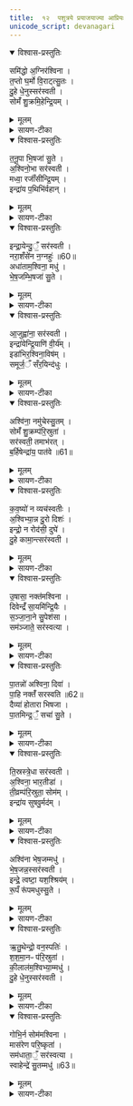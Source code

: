 ```yaml
---
title:  १२  पशुत्रये प्रयाजयाज्या आप्रियः
unicode_script: devanagari
---
```


<details open><summary>विश्वास-प्रस्तुतिः</summary>

समि॑द्धो अ॒ग्निर॑श्विना ।  
त॒प्तो घ॒र्मो वि॒राट्त्सु॒तः ।  
दु॒हे धे॒नुस्सर॑स्वती ।  
सोमँ॑ शु॒क्रमि॒हेन्द्रि॒यम् ।  
</details>

<details><summary>मूलम्</summary>

समि॑द्धो अ॒ग्निर॑श्विना ।  
त॒प्तो घ॒र्मो वि॒राट्त्सु॒तः ।  
दु॒हे धे॒नुस्सर॑स्वती ।  
सोमँ॑ शु॒क्रमि॒हेन्द्रि॒यम् ।  
</details>

<details><summary>सायण-टीका</summary>

(SB) 1एकादशे प्रयाजप्रैषा उक्ताः । द्वादशे प्रयाजयाज्या आप्रियोऽभिधीयन्ते । तत्र प्रथमामाह - हे अश्विनौ! समिद्धः संदीप्तः समिन्नामकः प्रथमप्रयाजदेवोऽग्निः तप्तो घर्मः संतप्तप्रवर्ग्यसदृशः विराट् विशेषेण राजमानः सुत उत्पन्नः । तथा धेनुः प्रीणयित्री सरस्वती शुक्रं शुद्धं इन्द्रियं इन्द्रियवृद्धिहेतुं सोमं सोमसदृशं हविः दुहे दोग्धि संपादयति ॥
</details>

<details open><summary>विश्वास-प्रस्तुतिः</summary>

त॒नू॒पा भि॒षजा॑ सु॒ते ।  
अ॒श्विनो॒भा सर॑स्वती ।  
मध्वा॒ रजाँ॑सीन्द्रि॒यम् ।  
इन्द्रा॑य प॒थिभि॑र्वहान् ।  
</details>

<details><summary>मूलम्</summary>

त॒नू॒पा भि॒षजा॑ सु॒ते ।  
अ॒श्विनो॒भा सर॑स्वती ।  
मध्वा॒ रजाँ॑सीन्द्रि॒यम् ।  
इन्द्रा॑य प॒थिभि॑र्वहान् ।  
</details>

<details><summary>सायण-टीका</summary>

2द्वितीयामाह - तनूपाः द्वितीयप्रयाजदेवः भिषजौ चिकित्सकावश्विनावुभौ सरस्वती इत्येतै देवाः सुते प्रवृत्ते कर्मणि मध्वा मधुना रसेन युक्तानि रजांसि रञ्जकानि हवींषि विविधमिन्द्रियं हविर्जन्यं सामर्थ्यं च इन्द्रार्थं पथिभिः अनुष्ठानरूपैर्मार्गैः वहान् वहन्तु संपादयन्तु ॥
</details>

<details open><summary>विश्वास-प्रस्तुतिः</summary>

इन्द्रा॒येन्दु॒ँ॒ सर॑स्वती ।  
नरा॒शँसे॑न न॒ग्नहुः॑ ॥60॥  
अधा॑ताम॒श्विना॒ मधु॑ ।  
भे॒ष॒जम्भि॒षजा॑ सु॒ते ।  
</details>

<details><summary>मूलम्</summary>

इन्द्रा॒येन्दु॒ँ॒ सर॑स्वती ।  
नरा॒शँसे॑न न॒ग्नहुः॑ ॥60॥  
अधा॑ताम॒श्विना॒ मधु॑ ।  
भे॒ष॒जम्भि॒षजा॑ सु॒ते ।  
</details>

<details><summary>सायण-टीका</summary>

3तृतीयामाह - नराशंसः मन्त्रपाठक्रमेण तृतीयप्रयाजदेवः तेन सहिता सरस्वती इन्द्रार्थं इन्दुं ऐश्वर्यकरं हविस्सारं नग्नहुः एतच्छब्दवाच्यं स्थूलयवपिष्टसक्तुरूपं संपादयतीति शेषः । अश्विना भिषजा चिकित्सकावश्विनौ सुते प्रवृत्तेऽस्मिन्कर्मणि मधु भेषजं मधुरमौषधरूपं हविः अधातां संपादितवन्तौ ॥
</details>

<details open><summary>विश्वास-प्रस्तुतिः</summary>

आ॒जुह्वा॑ना॒ सर॑स्वती ।  
इन्द्रा॑येन्द्रि॒याणि॑ वी॒र्य॑म् ।  
इडा॑भिर॒श्विना॒विष॑म् ।  
समूर्ज॒ँ सँर॒यिन्द॑धुः ।  
</details>

<details><summary>मूलम्</summary>

आ॒जुह्वा॑ना॒ सर॑स्वती ।  
इन्द्रा॑येन्द्रि॒याणि॑ वी॒र्य॑म् ।  
इडा॑भिर॒श्विना॒विष॑म् ।  
समूर्ज॒ँ सँर॒यिन्द॑धुः ।  
</details>

<details><summary>सायण-टीका</summary>

4चतुर्थीमाह - चतुर्थप्रयाजदेवता इडाः ताभिः सहिता सरस्वती आजुह्वाना स्वयं कर्मण्याहूयमाना इन्द्रार्थमिन्द्रियाणि वीर्यं च संपादयितुं योग्यं हविः दधात्विति शेषः । अश्विनौ देवौ ताभिरिडाभिस्सह इदमन्नं दधुः संपादितवन्तः । ऊर्जं क्षीरादिरसं संपादितवन्तः । रयिं धनं संपादितवन्तः ॥
</details>

<details open><summary>विश्वास-प्रस्तुतिः</summary>

अश्वि॑ना॒ नमु॑चेस्सु॒तम् ।  
सोमँ॑ शु॒क्रम्प॑रि॒स्रुता॑ ।  
सर॑स्वती॒ तमाभ॑रत् ।  
ब॒र्हिषेन्द्रा॑य॒ पात॑वे ॥61॥  
</details>

<details><summary>मूलम्</summary>

अश्वि॑ना॒ नमु॑चेस्सु॒तम् ।  
सोमँ॑ शु॒क्रम्प॑रि॒स्रुता॑ ।  
सर॑स्वती॒ तमाभ॑रत् ।  
ब॒र्हिषेन्द्रा॑य॒ पात॑वे ॥61॥  
</details>

<details><summary>सायण-टीका</summary>

5पञ्चमीमाह - बर्हिश्शब्दाभिवेयः पञ्चमप्रयाजदेवः । हे अश्विनौ! तेन बर्हिषा युक्ता सरस्वती सुतं अभिषुतं शुक्रं निर्मलं सोमं सोमत्वेन भावितं रसं नमुचेः साकाशात् आभरत् आहरत् । किमर्थं? इन्द्राय इन्द्रार्थं पातवे पातुम् ॥
</details>

<details open><summary>विश्वास-प्रस्तुतिः</summary>

क॒व॒ष्यो॑ न व्यच॑स्वतीः ।  
अ॒श्विभ्या॒न्न दु॒रो दिशः॑ ।  
इन्द्रो॒ न रोद॑सी॒ दुघे॑ ।  
दु॒हे कामा॒न्त्सर॑स्वती ।  
</details>

<details><summary>मूलम्</summary>

क॒व॒ष्यो॑ न व्यच॑स्वतीः ।  
अ॒श्विभ्या॒न्न दु॒रो दिशः॑ ।  
इन्द्रो॒ न रोद॑सी॒ दुघे॑ ।  
दु॒हे कामा॒न्त्सर॑स्वती ।  
</details>

<details><summary>सायण-टीका</summary>

6षष्ठीमाह - दुरश्शब्दाभिधेया या द्वाराभिमानिन्यः षष्ठप्रयाजदेवताः कवष्यो न कवाटवत्य इव व्यचस्वतीः अवकाशवत्यः अश्विभ्यां न अश्विभ्यामपि सह वर्तन्त इति शेषः । इन्द्रो न इन्द्रोऽपि रोदसी दुघे द्यावापृथिव्यौ दोग्धि । सरस्वती कामान् दुहे दोग्धि ॥
</details>

<details open><summary>विश्वास-प्रस्तुतिः</summary>

उ॒षासा॒ नक्त॑मश्विना ।  
दिवेन्द्रँ॑ सा॒यमि॑न्द्रि॒यैः ।  
स॒ञ्जा॒ना॒ने सु॒पेश॑सा ।  
सम॑ञ्जाते॒ सर॑स्वत्या ।  
</details>

<details><summary>मूलम्</summary>

उ॒षासा॒ नक्त॑मश्विना ।  
दिवेन्द्रँ॑ सा॒यमि॑न्द्रि॒यैः ।  
स॒ञ्जा॒ना॒ने सु॒पेश॑सा ।  
सम॑ञ्जाते॒ सर॑स्वत्या ।  
</details>

<details><summary>सायण-टीका</summary>

7सप्तमीमाह - हे अश्विनौ! उषासानक्तशब्दवाच्ये अहोरात्राभिमानिन्यौ सप्तमप्रयाजदेवते इन्द्रं दिवा इन्द्रियैः संजानाने संयोजयेते । सायं सुपेशसा शोभनरूपेण संजानाने संयोजयेते । तया सरस्वत्या समञ्जाते संयोजयेते ॥
</details>

<details open><summary>विश्वास-प्रस्तुतिः</summary>

पा॒तन्नो॑ अश्विना॒ दिवा॑ ।  
पा॒हि नक्तँ॑ सरस्वति ॥62॥  
दैव्या॑ होतारा भिषजा ।  
पा॒तमिन्द्र॒ँ॒ सचा॑ सु॒ते ।  
</details>

<details><summary>मूलम्</summary>

पा॒तन्नो॑ अश्विना॒ दिवा॑ ।  
पा॒हि नक्तँ॑ सरस्वति ॥62॥  
दैव्या॑ होतारा भिषजा ।  
पा॒तमिन्द्र॒ँ॒ सचा॑ सु॒ते ।  
</details>

<details><summary>सायण-टीका</summary>

8अष्टमीमाह - हे अश्विनौ! दिवा नाऽस्मान्पातम् । हे सरस्वति! नक्तमस्मान्पाहि । दैव्यहोतृशब्दवाच्यौ हे अष्टमप्रयाजदेवौ! चिकित्सकौ सचा परस्परं संयुक्तौ सुते प्रवृतेऽस्मिन्कर्मणि इन्द्रं पातम् ॥
</details>

<details open><summary>विश्वास-प्रस्तुतिः</summary>

ति॒स्रस्त्रे॒धा सर॑स्वती ।  
अ॒श्विना॒ भार॒तीडा॑ ।  
ती॒व्रम्प॑रि॒स्रुता॒ सोम॑म् ।  
इन्द्रा॑य सुषवु॒र्मद॑म् ।  
</details>

<details><summary>मूलम्</summary>

ति॒स्रस्त्रे॒धा सर॑स्वती ।  
अ॒श्विना॒ भार॒तीडा॑ ।  
ती॒व्रम्प॑रि॒स्रुता॒ सोम॑म् ।  
इन्द्रा॑य सुषवु॒र्मद॑म् ।  
</details>

<details><summary>सायण-टीका</summary>

9नवमीमाह - हे अश्विनौ! सरस्वती भारती इडा इत्येतास्तिस्रो नवमप्रयाजदेवताः त्रेधा लोकत्रयरूपेण वर्तमानाः परिस्रुता परिस्रवन्त्या सुरया सहितं तीव्रं तीव्रगन्धोपेतं सोमं सोमसदृशं मदं मदकरं हविः इन्द्राय सुषवुः इन्द्रार्थं संपादितवत्यः ॥
</details>

<details open><summary>विश्वास-प्रस्तुतिः</summary>

अश्वि॑ना भेष॒जम्मधु॑ ।  
भे॒ष॒जन्न॒स्सर॑स्वती ।  
इन्द्रे॒ त्वष्टा॒ यश॒श्श्रिय॑म् ।  
रू॒पँ रू॑पमधुस्सु॒ते ।  
</details>

<details><summary>मूलम्</summary>

अश्वि॑ना भेष॒जम्मधु॑ ।  
भे॒ष॒जन्न॒स्सर॑स्वती ।  
इन्द्रे॒ त्वष्टा॒ यश॒श्श्रिय॑म् ।  
रू॒पँ रू॑पमधुस्सु॒ते ।  
</details>

<details><summary>सायण-टीका</summary>

10दशमीमाह - यावेतावश्विनौ, या च सरस्वती, योऽपि त्वष्टा दशमप्रयाजदेवः ते सर्वे मिलित्वा भेषजं सर्वेषामौषधरूपं मधु मधुरं नो भेषजं अस्माकं विशेषत औषधरूपं यशः श्रियं यशःप्रदं श्रीप्रदं रूपंरूपं बहुरूपकरं इदं हविः सुते प्रवृत्तेऽस्मिन्कर्मणि इन्द्रेऽस्मिन् अधुः स्थापितवन्तः ॥
</details>

<details open><summary>विश्वास-प्रस्तुतिः</summary>

ऋ॒तु॒थेन्द्रो॒ वन॒स्पतिः॑ ।  
श॒श॒मा॒नᳶ प॑रि॒स्रुता॑ ।  
की॒लाल॑म॒श्विभ्या॒म्मधु॑ ।  
दु॒हे धे॒नुस्सर॑स्वती ।  
</details>

<details><summary>मूलम्</summary>

ऋ॒तु॒थेन्द्रो॒ वन॒स्पतिः॑ ।  
श॒श॒मा॒नᳶ प॑रि॒स्रुता॑ ।  
की॒लाल॑म॒श्विभ्या॒म्मधु॑ ।  
दु॒हे धे॒नुस्सर॑स्वती ।  
</details>

<details><summary>सायण-टीका</summary>

11एकादशीमाह - योऽयं वनस्पतिरेकादशप्रयाजरूपो देवः सोऽयमृतुथा तस्मिंस्तस्मिन्नृतौ इन्द्र इन्द्रेणाभिन्नस्सन् परिस्रुता परितः स्रवन्त्या सुरया सह शशमानः शश्वद्वर्तते । अश्विभ्यां युक्ता सरस्वती धेनुः प्रीणयित्री सती कीलालं उदकसदृशं मधु मधुरं हविर्दुहे दोग्धि ॥
</details>

<details open><summary>विश्वास-प्रस्तुतिः</summary>

गोभि॒र्न सोम॑मश्विना ।  
मास॑रेण परि॒ष्कृता॑ ।  
सम॑धाता॒ँ॒ सर॑स्वत्या ।  
स्वाहेन्द्रे॑ सु॒तम्मधु॑ ॥63॥  
</details>

<details><summary>मूलम्</summary>

गोभि॒र्न सोम॑मश्विना ।  
मास॑रेण परि॒ष्कृता॑ ।  
सम॑धाता॒ँ॒ सर॑स्वत्या ।  
स्वाहेन्द्रे॑ सु॒तम्मधु॑ ॥63॥  
</details>

<details><summary>सायण-टीका</summary>

12द्वादशीमाह - हे अश्विनौ! गोभिर्न गवादिभिः ऋषभच्छागमेषैरपि सहितं मासरेण परिष्कृता यवसक्तुद्रव्येणालंकृतं सोमं सोमसदृशं मधु मधुरं इदं हविः सरस्वत्या चरमप्रयाजदेवेन स्वाहाशब्दवाच्येन च सहितौ युवां इन्द्रे समधातां सम्यक्स्थापितवन्तौ । तदेवं विकल्पितेन द्वितीयप्रयाजेन सहितानां प्रयाजानां याज्यारूपा द्वादशमन्त्रा अभिहिताः ॥

इति श्रीमत्सायणाचार्यविरचिते माधवीये वेदार्थप्रकाशे कृष्णयजुर्वेदीयतैत्तिरीयब्राह्मणभाष्ये द्वितीयाष्टके षष्ठप्रपाठके द्वादशोऽनुवाकः ॥  

</details>


